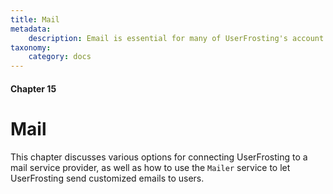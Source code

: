 ```yaml
---
title: Mail
metadata:
    description: Email is essential for many of UserFrosting's account features, including account verification and password reset requests.
taxonomy:
    category: docs
---
```


#### Chapter 15

# Mail

This chapter discusses various options for connecting UserFrosting to a mail service provider, as well as how to use the `Mailer` service to let UserFrosting send customized emails to users.
